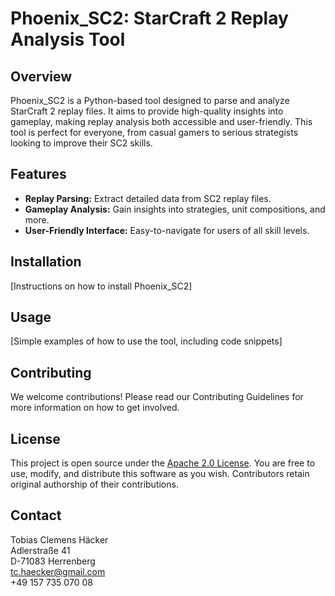 # Phoenix_SC2: StarCraft 2 Replay Analysis Tool

## Overview
Phoenix_SC2 is a Python-based tool designed to parse and analyze StarCraft 2 replay files. It aims to provide high-quality insights into gameplay, making replay analysis both accessible and user-friendly. This tool is perfect for everyone, from casual gamers to serious strategists looking to improve their SC2 skills.

## Features
- **Replay Parsing:** Extract detailed data from SC2 replay files.
- **Gameplay Analysis:** Gain insights into strategies, unit compositions, and more.
- **User-Friendly Interface:** Easy-to-navigate for users of all skill levels.

## Installation
[Instructions on how to install Phoenix_SC2]

## Usage
[Simple examples of how to use the tool, including code snippets]

## Contributing
We welcome contributions! Please read our Contributing Guidelines for more information on how to get involved.

## License
This project is open source under the [Apache 2.0 License](https://opensource.org/licenses/Apache-2.0). You are free to use, modify, and distribute this software as you wish. Contributors retain original authorship of their contributions.

## Contact
Tobias Clemens Häcker  
Adlerstraße 41  
D-71083 Herrenberg  
tc.haecker@gmail.com  
+49 157 735 070 08

